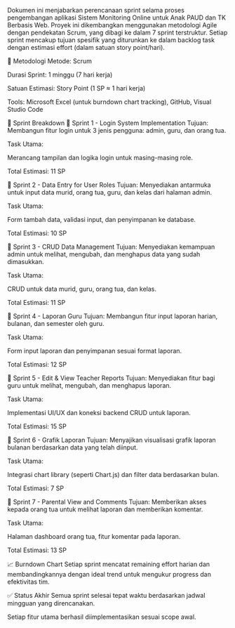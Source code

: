 Dokumen ini menjabarkan perencanaan sprint selama proses pengembangan aplikasi Sistem Monitoring Online untuk Anak PAUD dan TK Berbasis Web. Proyek ini dikembangkan menggunakan metodologi Agile dengan pendekatan Scrum, yang dibagi ke dalam 7 sprint terstruktur. Setiap sprint mencakup tujuan spesifik yang diturunkan ke dalam backlog task dengan estimasi effort (dalam satuan story point/hari).

🧭 Metodologi
Metode: Scrum

Durasi Sprint: 1 minggu (7 hari kerja)

Satuan Estimasi: Story Point (1 SP ≈ 1 hari kerja)

Tools: Microsoft Excel (untuk burndown chart tracking), GitHub, Visual Studio Code

📌 Sprint Breakdown
🔹 Sprint 1 - Login System Implementation
Tujuan: Membangun fitur login untuk 3 jenis pengguna: admin, guru, dan orang tua.

Task Utama:

Merancang tampilan dan logika login untuk masing-masing role.

Total Estimasi: 11 SP

🔹 Sprint 2 - Data Entry for User Roles
Tujuan: Menyediakan antarmuka untuk input data murid, orang tua, guru, dan kelas dari halaman admin.

Task Utama:

Form tambah data, validasi input, dan penyimpanan ke database.

Total Estimasi: 10 SP

🔹 Sprint 3 - CRUD Data Management
Tujuan: Menyediakan kemampuan admin untuk melihat, mengubah, dan menghapus data yang sudah dimasukkan.

Task Utama:

CRUD untuk data murid, guru, orang tua, dan kelas.

Total Estimasi: 11 SP

🔹 Sprint 4 - Laporan Guru
Tujuan: Membangun fitur input laporan harian, bulanan, dan semester oleh guru.

Task Utama:

Form input laporan dan penyimpanan sesuai format laporan.

Total Estimasi: 12 SP

🔹 Sprint 5 - Edit & View Teacher Reports
Tujuan: Menyediakan fitur bagi guru untuk melihat, mengubah, dan menghapus laporan.

Task Utama:

Implementasi UI/UX dan koneksi backend CRUD untuk laporan.

Total Estimasi: 15 SP

🔹 Sprint 6 - Grafik Laporan
Tujuan: Menyajikan visualisasi grafik laporan bulanan berdasarkan data yang telah diinput.

Task Utama:

Integrasi chart library (seperti Chart.js) dan filter data berdasarkan bulan.

Total Estimasi: 7 SP

🔹 Sprint 7 - Parental View and Comments
Tujuan: Memberikan akses kepada orang tua untuk melihat laporan dan memberikan komentar.

Task Utama:

Halaman dashboard orang tua, fitur komentar pada laporan.

Total Estimasi: 13 SP

📈 Burndown Chart
Setiap sprint mencatat remaining effort harian dan membandingkannya dengan ideal trend untuk mengukur progress dan efektivitas tim.

✅ Status Akhir
Semua sprint selesai tepat waktu berdasarkan jadwal mingguan yang direncanakan.

Setiap fitur utama berhasil diimplementasikan sesuai scope awal.